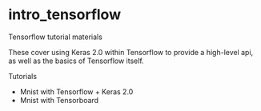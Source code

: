 # intro_tensorflow
Tensorflow tutorial materials

These cover using Keras 2.0 within Tensorflow to provide a high-level api, as well as the basics of Tensorflow itself.

Tutorials
- Mnist with Tensorflow + Keras 2.0
- Mnist with Tensorboard

